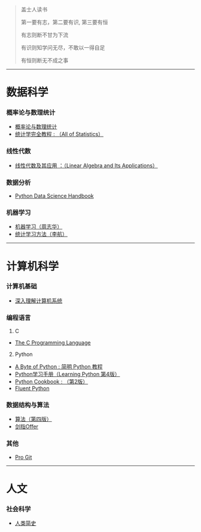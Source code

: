 > 盖士人读书
>
> 第一要有志，第二要有识, 第三要有恒
>
> 有志则断不甘为下流
>
> 有识则知学问无尽，不敢以一得自足
>
> 有恒则断无不成之事

------
# 数据科学
### 概率论与数理统计
  * [概率论与数理统计](https://book.douban.com/subject/2201479/)
  * [统计学完全教程 : （All of Statistics）](https://book.douban.com/subject/2285151/)

### 线性代数
  * [线性代数及其应用 ：（Linear Algebra and Its Applications）](https://book.douban.com/subject/1425950/)


### 数据分析
  * [Python Data Science Handbook](https://book.douban.com/subject/26600459/)

### 机器学习
  * [机器学习（周志华）](https://book.douban.com/subject/26708119/)
  * [统计学习方法（李航）](https://book.douban.com/subject/10590856/)


------
# 计算机科学
### 计算机基础
* [深入理解计算机系统](https://book.douban.com/subject/1230413/)

### 编程语言
1. C
  * [The C Programming Language](https://book.douban.com/subject/1236999/)

2. Python
  * [ A Byte of Python : 简明 Python 教程](https://book.douban.com/subject/5948760/)
  * [Python学习手册（Learning Python 第4版）](https://book.douban.com/subject/6049132/)
  * [Python Cookbook : （第2版）](https://book.douban.com/subject/4828875/)
  * [Fluent Python](https://book.douban.com/subject/26278021/)


### 数据结构与算法
* [算法（第四版）](https://book.douban.com/subject/19952400/)
* [剑指Offer](https://book.douban.com/subject/6966465/)

### 其他
* [Pro Git](https://book.douban.com/subject/3420144/)


------
# 人文
### 社会科学
* [人类简史](https://book.douban.com/subject/25985021/)
